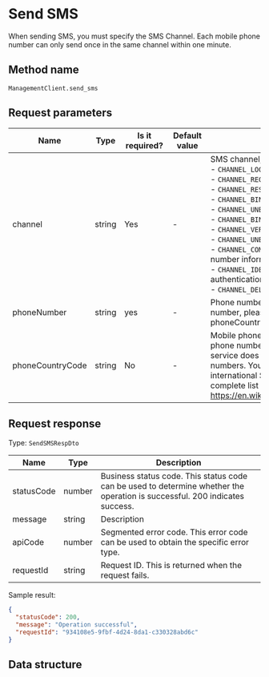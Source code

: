 # Send SMS

<!--
Warning⚠️:
Do not modify this document directly,
https://github.com/Authing/authing-docs-factory
Use this project to generate
-->

<LastUpdated />

When sending SMS, you must specify the SMS Channel. Each mobile phone number can only send once in the same channel within one minute.

## Method name

`ManagementClient.send_sms`

## Request parameters

| Name             | Type   | <div style="width:80px">Is it required?</div> | <div style="width:60px">Default value</div> | <div style="width:300px">Description</div>                                                                                                                                                                                                                                                                                                                                                                                                                                                                                                                                                                                                                                                                | <div style="width:200px">Sample value</div> |
| ---------------- | ------ | --------------------------------------------- | ------------------------------------------- | --------------------------------------------------------------------------------------------------------------------------------------------------------------------------------------------------------------------------------------------------------------------------------------------------------------------------------------------------------------------------------------------------------------------------------------------------------------------------------------------------------------------------------------------------------------------------------------------------------------------------------------------------------------------------------------------------------- | ------------------------------------------- |
| channel          | string | Yes                                           | -                                           | SMS channel, specify the purpose of sending this SMS:<br>- `CHANNEL_LOGIN`: for user login<br>- `CHANNEL_REGISTER`: for user registration<br>- `CHANNEL_RESET_PASSWORD`: for resetting password<br>- `CHANNEL_BIND_PHONE`: used to bind a phone number<br>- `CHANNEL_UNBIND_PHONE`: used to unbind a phone number<br>- `CHANNEL_BIND_MFA`: used to bind MFA<br>- `CHANNEL_VERIFY_MFA`: used to verify MFA<br>- `CHANNEL_UNBIND_MFA`: used to unbind MFA<br>- `CHANNEL_COMPLETE_PHONE`: used to complete the phone number information when registering/logining <br>- `CHANNEL_IDENTITY_VERIFICATION`: used for user real-name authentication<br>- `CHANNEL_DELETE_ACCOUNT`: used to cancel an account<br> | `CHANNEL_LOGIN`                             |
| phoneNumber      | string | yes                                           | -                                           | Phone number without area code. If it is a foreign phone number, please specify the area code in the phoneCountryCode parameter.                                                                                                                                                                                                                                                                                                                                                                                                                                                                                                                                                                          | `188xxxx8888`                               |
| phoneCountryCode | string | No                                            | -                                           | Mobile phone area code. This field is optional for mobile phone numbers in mainland China. The GenAuth SMS service does not yet support international mobile phone numbers. You need to configure the corresponding international SMS service in the GenAuth console. For a complete list of mobile phone area codes, please refer to https://en.wikipedia.org/wiki/List_of_country_calling_codes.                                                                                                                                                                                                                                                                                                        | `+86`                                       |

## Request response

Type: `SendSMSRespDto`

| Name       | Type   | Description                                                                                                                 |
| ---------- | ------ | --------------------------------------------------------------------------------------------------------------------------- |
| statusCode | number | Business status code. This status code can be used to determine whether the operation is successful. 200 indicates success. |
| message    | string | Description                                                                                                                 |
| apiCode    | number | Segmented error code. This error code can be used to obtain the specific error type.                                        |
| requestId  | string | Request ID. This is returned when the request fails.                                                                        |

Sample result:

```json
{
  "statusCode": 200,
  "message": "Operation successful",
  "requestId": "934108e5-9fbf-4d24-8da1-c330328abd6c"
}
```

## Data structure
